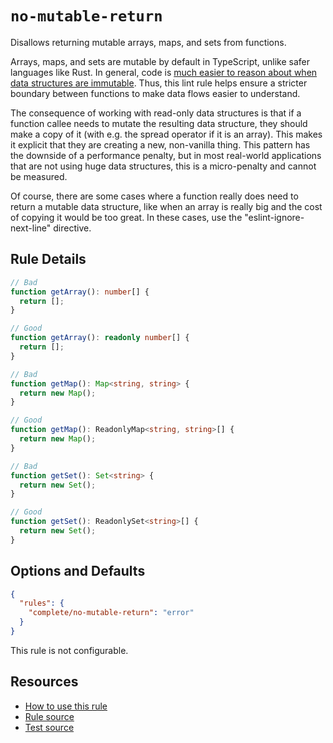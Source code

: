 # `no-mutable-return`

Disallows returning mutable arrays, maps, and sets from functions.

Arrays, maps, and sets are mutable by default in TypeScript, unlike safer languages like Rust. In general, code is [much easier to reason about when data structures are immutable](https://stackoverflow.com/questions/441309/why-are-mutable-structs-evil). Thus, this lint rule helps ensure a stricter boundary between functions to make data flows easier to understand.

The consequence of working with read-only data structures is that if a function callee needs to mutate the resulting data structure, they should make a copy of it (with e.g. the spread operator if it is an array). This makes it explicit that they are creating a new, non-vanilla thing. This pattern has the downside of a performance penalty, but in most real-world applications that are not using huge data structures, this is a micro-penalty and cannot be measured.

Of course, there are some cases where a function really does need to return a mutable data structure, like when an array is really big and the cost of copying it would be too great. In these cases, use the "eslint-ignore-next-line" directive.

## Rule Details

```ts
// Bad
function getArray(): number[] {
  return [];
}

// Good
function getArray(): readonly number[] {
  return [];
}

// Bad
function getMap(): Map<string, string> {
  return new Map();
}

// Good
function getMap(): ReadonlyMap<string, string>[] {
  return new Map();
}

// Bad
function getSet(): Set<string> {
  return new Set();
}

// Good
function getSet(): ReadonlySet<string>[] {
  return new Set();
}
```

## Options and Defaults

```json
{
  "rules": {
    "complete/no-mutable-return": "error"
  }
}
```

This rule is not configurable.

## Resources

- [How to use this rule](https://complete-ts.github.io/eslint-plugin-complete)
- [Rule source](https://github.com/complete-ts/complete/blob/main/packages/eslint-plugin-complete/src/rules/no-mutable-return.ts)
- [Test source](https://github.com/complete-ts/complete/blob/main/packages/eslint-plugin-complete/tests/rules/no-mutable-return.test.ts)
